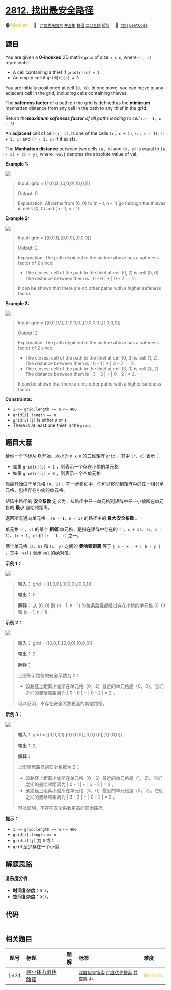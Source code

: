 # [2812. 找出最安全路径](https://2xiao.github.io/leetcode-js/problem/2812.html)

🟠 <font color=#ffb800>Medium</font>&emsp; 🔖&ensp; [`广度优先搜索`](/tag/breadth-first-search.md) [`并查集`](/tag/union-find.md) [`数组`](/tag/array.md) [`二分查找`](/tag/binary-search.md) [`矩阵`](/tag/matrix.md)&emsp; 🔗&ensp;[`力扣`](https://leetcode.cn/problems/find-the-safest-path-in-a-grid) [`LeetCode`](https://leetcode.com/problems/find-the-safest-path-in-a-grid)

## 题目

You are given a **0-indexed** 2D matrix `grid` of size `n x n`, where `(r, c)`
represents:

  * A cell containing a thief if `grid[r][c] = 1`
  * An empty cell if `grid[r][c] = 0`

You are initially positioned at cell `(0, 0)`. In one move, you can move to
any adjacent cell in the grid, including cells containing thieves.

The **safeness factor** of a path on the grid is defined as the **minimum**
manhattan distance from any cell in the path to any thief in the grid.

Return _the**maximum safeness factor** of all paths leading to cell _`(n - 1,
n - 1)`_._

An **adjacent** cell of cell `(r, c)`, is one of the cells `(r, c + 1)`, `(r,
c - 1)`, `(r + 1, c)` and `(r - 1, c)` if it exists.

The **Manhattan distance** between two cells `(a, b)` and `(x, y)` is equal to
`|a - x| + |b - y|`, where `|val|` denotes the absolute value of val.



**Example 1:**

![](https://assets.leetcode.com/uploads/2023/07/02/example1.png)

> Input: grid = [[1,0,0],[0,0,0],[0,0,1]]
> 
> Output: 0
> 
> Explanation: All paths from (0, 0) to (n - 1, n - 1) go through the thieves in cells (0, 0) and (n - 1, n - 1).

**Example 2:**

![](https://assets.leetcode.com/uploads/2023/07/02/example2.png)

> Input: grid = [[0,0,1],[0,0,0],[0,0,0]]
> 
> Output: 2
> 
> Explanation: The path depicted in the picture above has a safeness factor of 2 since:
> - The closest cell of the path to the thief at cell (0, 2) is cell (0, 0). The distance between them is | 0 - 0 | + | 0 - 2 | = 2.
> 
> It can be shown that there are no other paths with a higher safeness factor.

**Example 3:**

![](https://assets.leetcode.com/uploads/2023/07/02/example3.png)

> Input: grid = [[0,0,0,1],[0,0,0,0],[0,0,0,0],[1,0,0,0]]
> 
> Output: 2
> 
> Explanation: The path depicted in the picture above has a safeness factor of 2 since:
> - The closest cell of the path to the thief at cell (0, 3) is cell (1, 2). The distance between them is | 0 - 1 | + | 3 - 2 | = 2.
> - The closest cell of the path to the thief at cell (3, 0) is cell (3, 2). The distance between them is | 3 - 3 | + | 0 - 2 | = 2.
> 
> It can be shown that there are no other paths with a higher safeness factor.

**Constraints:**

  * `1 <= grid.length == n <= 400`
  * `grid[i].length == n`
  * `grid[i][j]` is either `0` or `1`.
  * There is at least one thief in the `grid`.


## 题目大意

给你一个下标从 **0** 开始、大小为 `n x n` 的二维矩阵 `grid` ，其中 `(r, c)` 表示：

  * 如果 `grid[r][c] = 1` ，则表示一个存在小偷的单元格
  * 如果 `grid[r][c] = 0` ，则表示一个空单元格

你最开始位于单元格 `(0, 0)` 。在一步移动中，你可以移动到矩阵中的任一相邻单元格，包括存在小偷的单元格。

矩阵中路径的 **安全系数** 定义为：从路径中任一单元格到矩阵中任一小偷所在单元格的 **最小** 曼哈顿距离。

返回所有通向单元格 __`(n - 1, n - 1)` 的路径中的 **最大安全系数** 。

单元格 `(r, c)` 的某个 **相邻** 单元格，是指在矩阵中存在的 `(r, c + 1)`、`(r, c - 1)`、`(r + 1, c)` 和
`(r - 1, c)` 之一。

两个单元格 `(a, b)` 和 `(x, y)` 之间的 **曼哈顿距离** 等于 `| a - x | + | b - y |` ，其中 `|val|` 表示 `val` 的绝对值。



**示例 1：**

![](https://assets.leetcode.com/uploads/2023/07/02/example1.png)

> 
> 
> 
> 
> 
> **输入：** grid = [[1,0,0],[0,0,0],[0,0,1]]
> 
> **输出：** 0
> 
> **解释：** 从 (0, 0) 到 (n - 1, n - 1) 的每条路径都经过存在小偷的单元格 (0, 0) 和 (n - 1, n - 1) 。
> 
> 

**示例 2：**

![](https://assets.leetcode.com/uploads/2023/07/02/example2.png)

> 
> 
> 
> 
> 
> **输入：** grid = [[0,0,1],[0,0,0],[0,0,0]]
> 
> **输出：** 2
> 
> **解释：**
> 
> 上图所示路径的安全系数为 2：
> - 该路径上距离小偷所在单元格（0，2）最近的单元格是（0，0）。它们之间的曼哈顿距离为 | 0 - 0 | + | 0 - 2 | = 2 。
> 
> 可以证明，不存在安全系数更高的其他路径。
> 
> 

**示例 3：**

![](https://assets.leetcode.com/uploads/2023/07/02/example3.png)

> 
> 
> 
> 
> 
> **输入：** grid = [[0,0,0,1],[0,0,0,0],[0,0,0,0],[1,0,0,0]]
> 
> **输出：** 2
> 
> **解释：**
> 
> 上图所示路径的安全系数为 2：
> - 该路径上距离小偷所在单元格（0，3）最近的单元格是（1，2）。它们之间的曼哈顿距离为 | 0 - 1 | + | 3 - 2 | = 2 。
> - 该路径上距离小偷所在单元格（3，0）最近的单元格是（3，2）。它们之间的曼哈顿距离为 | 3 - 3 | + | 0 - 2 | = 2 。
> 
> 可以证明，不存在安全系数更高的其他路径。



**提示：**

  * `1 <= grid.length == n <= 400`
  * `grid[i].length == n`
  * `grid[i][j]` 为 `0` 或 `1`
  * `grid` 至少存在一个小偷


## 解题思路

#### 复杂度分析

- **时间复杂度**：`O()`，
- **空间复杂度**：`O()`，

## 代码

```javascript

```

## 相关题目

<!-- prettier-ignore -->
| 题号 | 标题 | 题解 | 标签 | 难度 |
| :------: | :------ | :------: | :------ | :------ |
| 1631 | [最小体力消耗路径](https://leetcode.com/problems/path-with-minimum-effort) |  |  [`深度优先搜索`](/tag/depth-first-search.md) [`广度优先搜索`](/tag/breadth-first-search.md) [`并查集`](/tag/union-find.md) `4+` | <font color=#ffb800>Medium</font> |